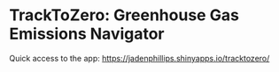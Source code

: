 # TrackToZero: Greenhouse Gas Emissions Navigator
Quick access to the app: https://jadenphillips.shinyapps.io/tracktozero/

